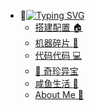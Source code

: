 * :sunflower:[![Typing SVG](https://readme-typing-svg.demolab.com?font=Fira+Code&size=15&duration=3000&pause=1000&color=42B983&center=true&vCenter=true&width=100&height=25&lines=Navigator)](/)
  * [搭建配置 :house:](/build/index.md)
  * [机器碎片 :wrench:](/patch/index.md)
  * [代码代码 :computer:](/code/index.md)
  * [:pushpin: 奇珍异宝](/treasure/index.md)
  <!-- * [杂货小铺 :rainbow:](/life/index.md) -->
  * [咸鱼生活 :guitar:](/insane/index.md)
  * [About Me :speech_balloon:](README.md)
